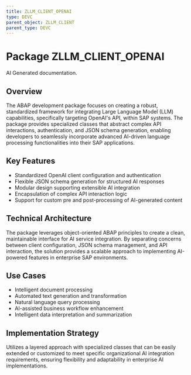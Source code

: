 ```yaml
---
title: ZLLM_CLIENT_OPENAI
type: DEVC
parent_object: ZLLM_CLIENT
parent_type: DEVC
---
```


# Package ZLLM_CLIENT_OPENAI

AI Generated documentation.

## Overview

The ABAP development package focuses on creating a robust, standardized framework for integrating Large Language Model (LLM) capabilities, specifically targeting OpenAI's API, within SAP systems. The package provides specialized classes that abstract complex API interactions, authentication, and JSON schema generation, enabling developers to seamlessly incorporate advanced AI-driven language processing functionalities into their SAP applications.

## Key Features

- Standardized OpenAI client configuration and authentication
- Flexible JSON schema generation for structured AI responses
- Modular design supporting extensible AI integration
- Encapsulation of complex API interaction logic
- Support for custom pre and post-processing of AI-generated content

## Technical Architecture

The package leverages object-oriented ABAP principles to create a clean, maintainable interface for AI service integration. By separating concerns between client configuration, JSON schema management, and API interaction, the solution provides a scalable approach to implementing AI-powered features in enterprise SAP environments.

## Use Cases

- Intelligent document processing
- Automated text generation and transformation
- Natural language query processing
- AI-assisted business workflow enhancement
- Intelligent data interpretation and summarization

## Implementation Strategy

Utilizes a layered approach with specialized classes that can be easily extended or customized to meet specific organizational AI integration requirements, ensuring flexibility and adaptability in enterprise AI implementations.
